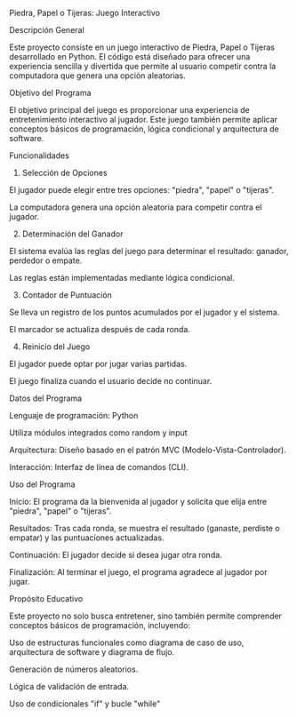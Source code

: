 Piedra, Papel o Tijeras: Juego Interactivo

Descripción General

Este proyecto consiste en un juego interactivo de Piedra, Papel o Tijeras desarrollado en Python. El código está diseñado para ofrecer una experiencia sencilla y divertida que permite al usuario competir contra la computadora que genera una opción aleatorias.

Objetivo del Programa

El objetivo principal del juego es proporcionar una experiencia de entretenimiento interactivo al jugador. Este juego también permite aplicar conceptos básicos de programación, lógica condicional y arquitectura de software.

Funcionalidades

1. Selección de Opciones

El jugador puede elegir entre tres opciones: "piedra", "papel" o "tijeras".

La computadora genera una opción aleatoria para competir contra el jugador.

2. Determinación del Ganador

El sistema evalúa las reglas del juego para determinar el resultado: ganador, perdedor o empate.

Las reglas están implementadas mediante lógica condicional.

3. Contador de Puntuación

Se lleva un registro de los puntos acumulados por el jugador y el sistema.

El marcador se actualiza después de cada ronda.

4. Reinicio del Juego

El jugador puede optar por jugar varias partidas.

El juego finaliza cuando el usuario decide no continuar.

Datos del Programa

Lenguaje de programación: Python

Utiliza módulos integrados como random y input

Arquitectura: Diseño basado en el patrón MVC (Modelo-Vista-Controlador).

Interacción: Interfaz de línea de comandos (CLI).

Uso del Programa

Inicio: El programa da la bienvenida al jugador y solicita que elija entre "piedra", "papel" o "tijeras".

Resultados: Tras cada ronda, se muestra el resultado (ganaste, perdiste o empatar) y las puntuaciones actualizadas.

Continuación: El jugador decide si desea jugar otra ronda.

Finalización: Al terminar el juego, el programa agradece al jugador por jugar.

Propósito Educativo

Este proyecto no solo busca entretener, sino también permite comprender conceptos básicos de programación, incluyendo:

Uso de estructuras funcionales como diagrama de caso de uso, arquitectura de software y diagrama de flujo.

Generación de números aleatorios.

Lógica de validación de entrada.

Uso de condicionales "if" y bucle "while"
